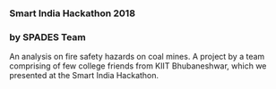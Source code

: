 ### Smart India Hackathon 2018
### by SPADES Team

An analysis on fire safety hazards on coal mines. A project by a team comprising of few college friends from KIIT Bhubaneshwar, which we presented at the Smart India Hackathon.

